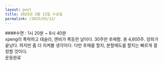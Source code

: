 ```yaml
---
layout: post
title: 2025년 3월 12일 수요일
permalink: /2025/03/12/
---
```

####수면 : 1시 20분 ~ 8시 40분<br/>
xpeng이 폭락하고 테슬라, 엔비가 폭등한 날이다. 30주만 추매함. 총 4,600주. 양회가 끝났다. 하지만 좀 더 지켜볼 생각이다. 다만 추매를 할지, 분할매도를 할지는 빠르게 결정할 것이다.<br/>
운동완료